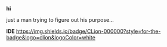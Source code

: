 **hi**

just a man trying to figure out his purpose...
  
**IDE**
https://img.shields.io/badge/CLion-000000?style=for-the-badge&logo=clion&logoColor=white
